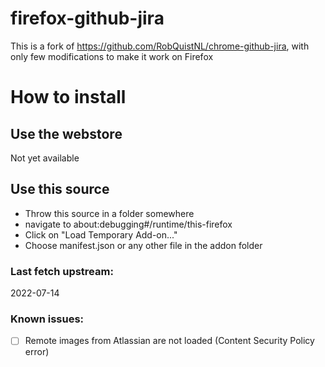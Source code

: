 # firefox-github-jira
This is a fork of https://github.com/RobQuistNL/chrome-github-jira, with only few modifications to make it work on Firefox

# How to install

## Use the webstore

Not yet available

## Use this source

- Throw this source in a folder somewhere
- navigate to about:debugging#/runtime/this-firefox
- Click on "Load Temporary Add-on..."
- Choose manifest.json or any other file in the addon folder

### Last fetch upstream: 
2022-07-14

### Known issues:
 - [ ] Remote images from Atlassian are not loaded (Content Security Policy error)

